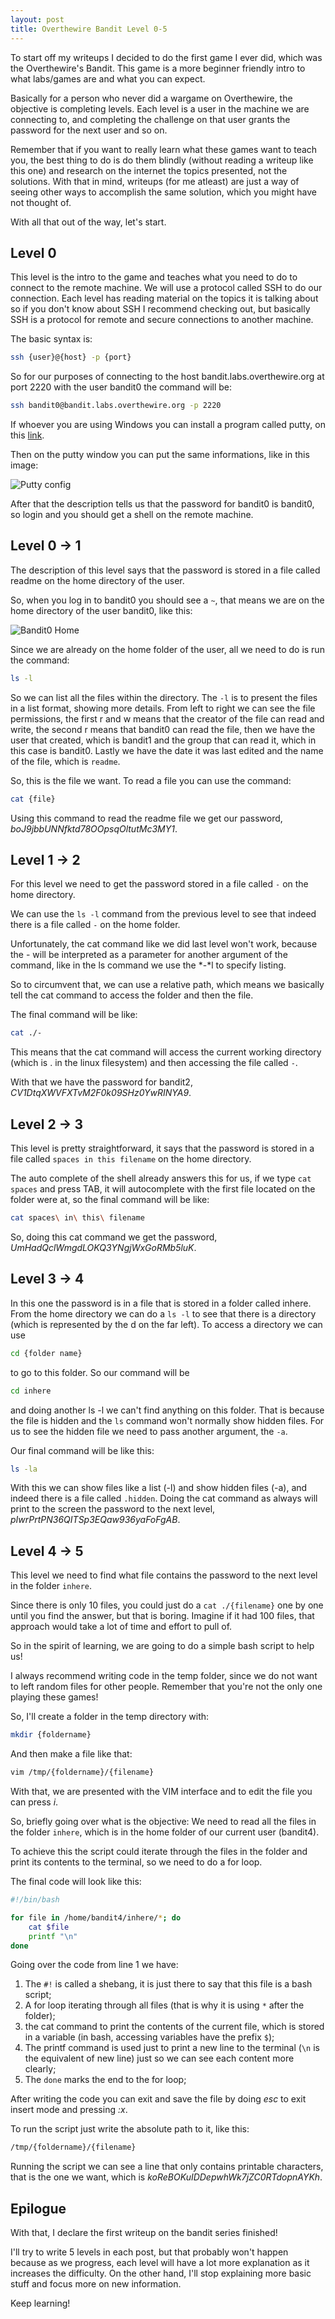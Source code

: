 ```yaml
---
layout: post
title: Overthewire Bandit Level 0-5
---
```


To start off my writeups I decided to do the first game I ever did, which was the Overthewire's Bandit.
This game is a more beginner friendly intro to what labs/games are and what you can expect.

Basically for a person who never did a wargame on Overthewire, the objective is completing levels.
Each level is a user in the machine we are connecting to, and completing the challenge on that user grants
the password for the next user and so on.

Remember that if you want to really learn what these games want to teach you, the best thing to do is do them
blindly (without reading a writeup like this one) and research on the internet the topics presented, not the
solutions. With that in mind, writeups (for me atleast) are just a way of seeing other ways to accomplish the same
solution, which you might have not thought of.

With all that out of the way, let's start.

## Level 0

This level is the intro to the game and teaches what you need to do to connect to the remote machine. We will use
a protocol called SSH to do our connection. Each level has reading material on the topics it is talking about so
if you don't know about SSH I recommend checking out, but basically SSH is a protocol for remote and secure connections to another machine.

The basic syntax is:

```sh
ssh {user}@{host} -p {port}
```

So for our purposes of connecting to the host bandit.labs.overthewire.org at port 2220 with the user bandit0 the command will be:

```sh
ssh bandit0@bandit.labs.overthewire.org -p 2220
```

If whoever you are using Windows you can install a program called putty, on this [link](https://www.putty.org/).

Then on the putty window you can put the same informations, like in this image:

![Putty config](../images/puttyconfig.png)

After that the description tells us that the password for bandit0 is bandit0, so login and you should get a shell on the remote machine.

## Level 0 -> 1

The description of this level says that the password is stored in a file called readme on the home directory of the user.

So, when you log in to bandit0 you should see a `~`, that means we are on the home directory of the user bandit0, like this:

![Bandit0 Home](../images/bandit0_home.png)

Since we are already on the home folder of the user, all we need to do is run the command:

```sh
ls -l
```

So we can list all the files within the directory. The `-l` is to present the files in a list format, showing more details. 
From left to right we can see the file permissions, the first r and w means that the creator of the file can read and write, the second r means that bandit0 can read the file, then we have the user that created, which is bandit1 and the group that can read it, which in this case is bandit0.
Lastly we have the date it was last edited and the name of the file, which is `readme`.

So, this is the file we want. To read a file you can use the command:

```sh
cat {file}
```

Using this command to read the readme file we get our password, *boJ9jbbUNNfktd78OOpsqOltutMc3MY1*.

## Level 1 -> 2

For this level we need to get the password stored in a file called `-` on the home directory.

We can use the `ls -l` command from the previous level to see that indeed there is a file called `-` on the home folder. 

Unfortunately, the cat command like we did last level won't work, because the - will be interpreted as a parameter for another argument of the command, like in the ls command we use the *-*l to specify listing.

So to circumvent that, we can use a relative path, which means we basically tell the cat command to access the folder and then the file.

The final command will be like:

```sh
cat ./-
```

This means that the cat command will access the current working directory (which is . in the linux filesystem) and then accessing the file called `-`.

With that we have the password for bandit2, *CV1DtqXWVFXTvM2F0k09SHz0YwRINYA9*.

## Level 2 -> 3

This level is pretty straightforward, it says that the password is stored in a file called `spaces in this filename` on the home directory.

The auto complete of the shell already answers this for us, if we type `cat spaces` and press TAB, it will autocomplete with the first file located on the folder were at, so the final command will be like:

```sh
cat spaces\ in\ this\ filename
```

So, doing this cat command we get the password, *UmHadQclWmgdLOKQ3YNgjWxGoRMb5luK*.

## Level 3 -> 4

In this one the password is in a file that is stored in a folder called inhere. From the home directory we can do a `ls -l` to see that there is a directory (which is represented by the d on the far left). To access a directory we can use

```sh
cd {folder name}
```

to go to this folder. So our command will be

```sh
cd inhere
```

and doing another ls -l we can't find anything on this folder. That is because the file is hidden and the `ls` command won't normally show hidden files. For us to see the hidden file we need to pass another argument, the `-a`.

Our final command will be like this:

```sh
ls -la
```

With this we can show files like a list (-l) and show hidden files (-a), and indeed there is a file called `.hidden`. Doing the cat command as always will print to the screen the password to the next level, *pIwrPrtPN36QITSp3EQaw936yaFoFgAB*.

## Level 4 -> 5

This level we need to find what file contains the password to the next level in the folder `inhere`.

Since there is only 10 files, you could just do a `cat ./{filename}` one by one until you find the answer, but that is boring. Imagine if it had 100 files, that approach would take a lot of time and effort to pull of.

So in the spirit of learning, we are going to do a simple bash script to help us!

I always recommend writing code in the temp folder, since we do not want to left random files for other people. Remember that you're not the only one playing these games!

So, I'll create a folder in the temp directory with:

```sh
mkdir {foldername}
```

And then make a file like that:

```sh
vim /tmp/{foldername}/{filename}
```

With that, we are presented with the VIM interface and to edit the file you can press *i*.

So, briefly going over what is the objective: We need to read all the files in the folder `inhere`, which is in the home folder of our current user (bandit4).

To achieve this the script could iterate through the files in the folder and print its contents to the terminal, so we need to do a for loop.

The final code will look like this:

```sh
#!/bin/bash

for file in /home/bandit4/inhere/*; do
    cat $file
    printf "\n"
done
```

Going over the code from line 1 we have:
1. The `#!` is called a shebang, it is just there to say that this file is a bash script;
2. A for loop iterating through all files (that is why it is using `*` after the folder);
3. the cat command to print the contents of the current file, which is stored in a variable (in bash, accessing variables have the prefix `$`);
4. The printf command is used just to print a new line to the terminal (`\n` is the equivalent of new line) just so we can see each content more clearly;
5. The `done` marks the end to the for loop;

After writing the code you can exit and save the file by doing *esc* to exit insert mode and pressing *:x*.

To run the script just write the absolute path to it, like this:

```sh
/tmp/{foldername}/{filename}
```

Running the script we can see a line that only contains printable characters, that is the one we want, which is *koReBOKuIDDepwhWk7jZC0RTdopnAYKh*.

## Epilogue

With that, I declare the first writeup on the bandit series finished!

I'll try to write 5 levels in each post, but that probably won't happen because as we progress, each level will have a lot more explanation as it increases the difficulty. On the other hand, I'll stop explaining more basic stuff and focus more on new information.

Keep learning!